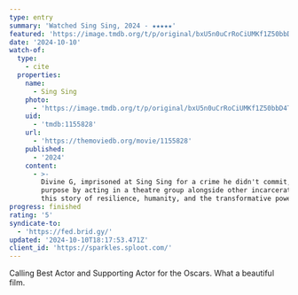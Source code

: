 ```yaml
---
type: entry
summary: 'Watched Sing Sing, 2024 - ★★★★★'
featured: 'https://image.tmdb.org/t/p/original/bxU5n0uCrRoCiUMKf1Z50bbD4TR.jpg'
date: '2024-10-10'
watch-of:
  type:
    - cite
  properties:
    name:
      - Sing Sing
    photo:
      - 'https://image.tmdb.org/t/p/original/bxU5n0uCrRoCiUMKf1Z50bbD4TR.jpg'
    uid:
      - 'tmdb:1155828'
    url:
      - 'https://themoviedb.org/movie/1155828'
    published:
      - '2024'
    content:
      - >-
        Divine G, imprisoned at Sing Sing for a crime he didn't commit, finds
        purpose by acting in a theatre group alongside other incarcerated men in
        this story of resilience, humanity, and the transformative power of art.
progress: finished
rating: '5'
syndicate-to:
  - 'https://fed.brid.gy/'
updated: '2024-10-10T18:17:53.471Z'
client_id: 'https://sparkles.sploot.com/'
---
```

Calling Best Actor and Supporting Actor for the Oscars. What a beautiful film.
